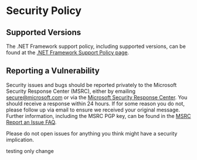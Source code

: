 # Security Policy

## Supported Versions

The .NET Framework support policy, including supported versions, can be found at the [.NET Framework Support Policy page](https://dotnet.microsoft.com/platform/support/policy/dotnet-framework).

## Reporting a Vulnerability

Security issues and bugs should be reported privately to the Microsoft Security Response Center (MSRC), either by emailing <secure@microsoft.com> or via the [Microsoft Security Response Center](https://msrc.microsoft.com). You should receive a response within 24 hours. If for some reason you do not, please follow up via email to ensure we received your original message. Further information, including the MSRC PGP key, can be found in the [MSRC Report an Issue FAQ](https://www.microsoft.com/en-us/msrc/faqs-report-an-issue).

Please do not open issues for anything you think might have a security implication.

testing only change
